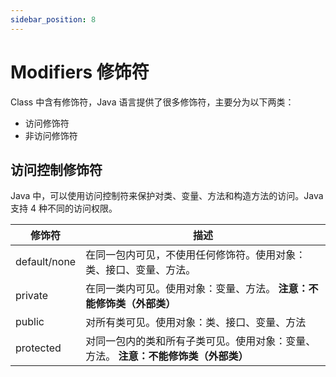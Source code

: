 ```yaml
---
sidebar_position: 8
---
```


# Modifiers 修饰符

Class 中含有修饰符，Java 语言提供了很多修饰符，主要分为以下两类：

- 访问修饰符
- 非访问修饰符

## 访问控制修饰符

Java 中，可以使用访问控制符来保护对类、变量、方法和构造方法的访问。Java 支持 4 种不同的访问权限。

| 修饰符       | 描述                                                                                |
| ------------ | ----------------------------------------------------------------------------------- |
| default/none | 在同一包内可见，不使用任何修饰符。使用对象：类、接口、变量、方法。                  |
| private      | 在同一类内可见。使用对象：变量、方法。 **注意：不能修饰类（外部类）**               |
| public       | 对所有类可见。使用对象：类、接口、变量、方法                                        |
| protected    | 对同一包内的类和所有子类可见。使用对象：变量、方法。 **注意：不能修饰类（外部类）** |
